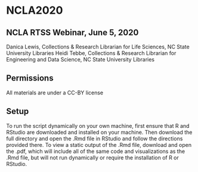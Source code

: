 # NCLA2020
## NCLA RTSS Webinar, June 5, 2020

Danica Lewis, Collections & Research Librarian for Life Sciences, NC State University Libraries
Heidi Tebbe, Collections & Research Librarian for Engineering and Data Science, NC State University Libraries

## Permissions

All materials are under a CC-BY license

## Setup

To run the script dynamically on your own machine, first ensure that R and RStudio are downloaded and installed on your machine. Then download the full directory and open the .Rmd file in RStudio and follow the directions provided there.
To view a static output of the .Rmd file, download and open the .pdf, which will include all of the same code and visualizations as the .Rmd file, but will not run dynamically or require the installation of R or RStudio.
